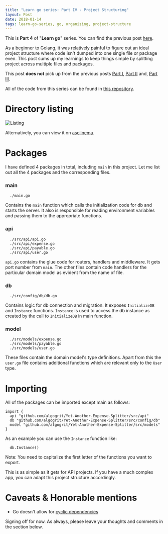 ```yaml
---
title: "Learn go series: Part IV - Project Structuring"
layout: Post
date: 2018-01-14
tags: learn-go-series, go, organizing, project-structure
---
```


This is **Part 4** of "**Learn go**" series. You can find the previous post [here][LearnGoPartIII].

As a beginner to Golang, it was relatively painful to figure out an ideal project structure where code isn't dumped into one single file or package even. This post sums up my learnings to keep things simple by splitting project across multiple files and packages.

This post **does not** pick up from the previous posts [Part I][LearnGoPartI], [Part II][LearnGoPartII] and, [Part III][LearnGoPartIII].

All of the code from this series can be found in [this repository][YAES-API].

# Directory listing

![Listing][ProjectStructGif]

Alternatively, you can view it on [asciinema][AsciinemaLink].

# Packages

I have defined 4 packages in total, including `main` in this project. Let me list out all the 4 packages and the corresponding files.

### main

  ```
    ./main.go
  ```

Contains the `main` function which calls the initialization code for db and starts the server. It also is responsible for reading environment variables and passing them to the appropriate functions.

### api

  ```
    ./src/api/api.go
    ./src/api/expense.go
    ./src/api/payable.go
    ./src/api/user.go
  ```

`api.go` contains the glue code for routers, handlers and middleware. It gets port number from `main`. The other files contain code handlers for the particular domain model as evident from the name of file.

### db

  ```
    ./src/config/db/db.go
  ```

Contains logic for db connection and migration. It exposes `InitializeDB` and `Instance` functions. `Instance` is used to access the db instance as created by the call to `InitializeDB` in main function.

### model

  ```
    ./src/models/expense.go
    ./src/models/payable.go
    ./src/models/user.go
  ```

These files contain the domain model's type definitions. Apart from this the `user.go` file contains additional functions which are relevant only to the `User` type.

# Importing

All of the packages can be imported except main as follows:

```golang
import {
  api "github.com/algogrit/Yet-Another-Expense-Splitter/src/api"
  db "github.com/algogrit/Yet-Another-Expense-Splitter/src/config/db"
  model "github.com/algogrit/Yet-Another-Expense-Splitter/src/models"
}
```

As an example you can use the `Instance` function like:

```golang
  db.Instance()
```

Note: You need to capitalize the first letter of the functions you want to export.

This is as simple as it gets for API projects. If you have a much complex app, you can adapt this project structure accordingly.

# Caveats & Honorable mentions

  * Go doesn't allow for [cyclic dependencies][GoNuts]

Signing off for now. As always, please leave your thoughts and comments in the section below.

[LearnGoPartI]: https://blog.algogrit.com/posts/2017-12-18-learn-go-series-part-1/
[LearnGoPartII]: https://blog.algogrit.com/posts/2017-12-25-learn-go-series-part-2/
[LearnGoPartIII]: https://blog.algogrit.com/posts/2018-01-09-learn-go-series-part-3/
[YAES-API]: https://github.com/algogrit/Yet-Another-Expense-Splitter/tree/099362c706f78601d9c70642234c143fc7beac3f
[ProjectStructGif]: https://blog.algogrit.com/assets/gifs/01-learn-go-series-part-4.gif
[AsciinemaLink]: https://asciinema.org/a/zwDQYHxeb5jQR03wvwAJUD91a
[GoNuts]: http://grokbase.com/t/gg/golang-nuts/144g9tepvf/go-nuts-why-import-cycle-not-allowed
